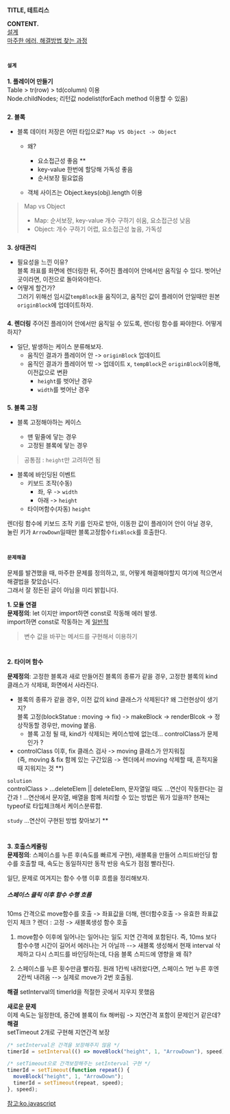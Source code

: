 **TITLE, 테트리스**

**CONTENT.**  
[설계](#설계)  
[마주한 에러, 해결방법 찾는 과정](#문제해결)

#

#### `설계`

**1. 플레이어 만들기**  
Table > tr(row) > td(column) 이용  
Node.childNodes; 리턴값 nodelist(forEach method 이용할 수 있음)

###

**2. 블록**

- 블록 데이터 저장은 어떤 타입으로? `Map VS Object -> Object`

  - 왜?

    - 요소접근성 좋음 \*\*
    - key-value 한번에 할당해 가독성 좋음
    - 순서보장 필요없음

  - 객체 사이즈는 Object.keys(obj).length 이용

> Map vs Object
>
> - Map: 순서보장, key-value 개수 구하기 쉬움, 요소접근성 낮음
> - Object: 개수 구하기 어렵, 요소접근성 높음, 가독성

###

**3. 상태관리**

- 필요성을 느낀 이유?  
  블록 좌표를 화면에 렌더링한 뒤, 주어진 플레이어 안에서만 움직일 수 있다. 벗어난 곳이라면, 이전으로 돌아와야한다.
- 어떻게 할건가?  
  그러기 위해선 임시값`tempBlock`을 움직이고, 움직인 값이 플레이어 안일때만 원본`originBlock`에 업데이트하자.

###

**4. 렌더링**
주어진 플레이어 안에서만 움직일 수 있도록, 렌더링 함수를 짜야한다. 어떻게 하지?

- 일단, 발생하는 케이스 분류해보자.
  - 움직인 결과가 플레이어 안 -> `originBlock` 업데이트
  - 움직인 결과가 플레이어 밖 -> 업데이트 x, `tempBlock`은 `originBlock`이용해, 이전값으로 변환
    - `height`를 벗어난 경우
    - `width`를 벗어난 경우

###

**5. 블록 고정**

- 블록 고정해야하는 케이스

  - 맨 밑줄에 닿는 경우
  - 고정된 블록에 닿는 경우

> 공통점 : `height`만 고려하면 됨

- 블록에 바인딩된 이벤트
  - 키보드 조작(수동)
    - 좌, 우 -> `width`
    - 아래 -> `height`
  - 타이머함수(자동) `height`

렌더링 함수에 키보드 조작 키를 인자로 받아,
이동한 값이 플레이어 안이 아닐 경우,  
눌린 키가 `ArrowDown`일때만 블록고정함수`fixBlock`를 호출한다.

#

#### `문제해결`

문제를 발견했을 때, 마주한 문제를 정의하고, 또, 어떻게 해결해야할지 여기에 적으면서 해결법을 찾았습니다.  
그래서 잘 정돈된 글이 아님을 미리 밝힙니다.

**1. 모듈 연결**  
 **문제정의**: let 이지만 import하면 const로 작동해 에러 발생.  
 import하면 const로 작동하는 게 [일반적](https://infoscis.github.io/2018/02/27/ecmascript-6-encapsulating-code-with-modules/)

> 변수 값을 바꾸는 메서드를 구현해서 이용하기

#

**2. 타이머 함수**

**문제정의**: 고정한 블록과 새로 만들어진 블록의 종류가 같을 경우, 고정한 블록의 kind 클래스가 삭제돼, 화면에서 사라진다.

- 블록의 종류가 같을 경우, 이전 값의 kind 클래스가 삭제된다? 왜 그런현상이 생기지?  
  블록 고정(blockStatue : moving -> fix) -> makeBlock -> renderBlcok -> 정상작동할 경우만, moving 붙음.
  - 블록 고정 될 때, kind가 삭제되는 케이스밖에 없는데... controlClass가 문제인가 ?
- controlClass 이후, fix 클래스 검사 -> moving 클래스가 안지워짐  
  (즉, moving & fix 함께 있는 구간있음 -> 렌더에서 moving 삭제할 때, 흔적지울 때 지워지는 것 \*\*)

`solution`  
controlClass > ...deleteElem || deleteElem, 문자열일 때도 ...연산이 작동한다는 걸 간과 !
...연산에서 문자열, 배열을 함께 처리할 수 있는 방법은 뭐가 있을까? 현재는 typeof로 타입체크해서 케이스분류함.

`study` ...연산이 구현된 방법 찾아보기 \*\*

#

**3. 호출스케줄링**  
 **문제정의**: 스페이스를 누른 후(속도를 빠르게 구현), 새블록을 만들어 스피드바인딩 함수를 호출할 때, 속도는 동일하지만 동작 반응 속도가 점점 빨라진다.

일단, 문제로 여겨지는 함수 수행 이후 흐름을 정리해보자.

##### 스페이스 클릭 이후 함수 수행 흐름

10ms 간격으로 move함수를 호출 -> 좌표값을 더해, 렌더함수호출 -> 유효한 좌표값인지 체크 ? 렌더 : 고정 -> 새블록생성 함수 호출

1. move함수 이후에 일어나는 일어나는 일도 지연 간격에 포함된다. 즉, 10ms 보다 함수수행 시간이 길어서 에러나는 거 아닐까 --> 새블록 생성해서 현재 interval 삭제하고 다시 스피드를 바인딩하는데, 다음 블록 스피드에 영향을 왜 줘?

2. 스페이스를 누른 횟수만큼 빨라짐. 원래 1칸씩 내려왔다면, 스페이스 1번 누른 후엔 2칸씩 내려옴 --> 실제로 move가 2번 호출됨.

**해결** setInterval의 timerId을 적절한 곳에서 지우지 못했음

**새로운 문제**  
이제 속도는 일정한데, 중간에 블록이 fix 해버림 -> 지연간격 포함이 문제인거 같은데?  
**해결**  
setTimeout 2개로 구현해 지연간격 보장

```javascript
/* setInterval은 간격을 보장해주지 않음 */
timerId = setInterval(() => moveBlock("height", 1, "ArrowDown"), speed);

/* setTimeout으로 간격보장해주는 setInterval 구현 */
timerId = setTimeout(function repeat() {
  moveBlock("height", 1, "ArrowDown");
  timerId = setTimeout(repeat, speed);
}, speed);
```

[참고:ko.javascript](www.ko.javascript.info)
